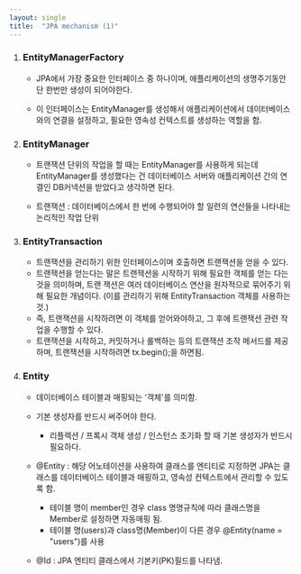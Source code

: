 ```yaml
---
layout: single
title:  "JPA mechanism (1)"
---
```


<script src="https://gist.github.com/XOHW91/9e3e52de6b91ca4ac39c601a03c9032d.js"></script>

1. ###  EntityManagerFactory

   - JPA에서 가장 중요한 인터페이스 중 하나이며, 애플리케이션의 생명주기동안 단 한번만 생성이 되어야한다.

   - 이 인터페이스는  EntityManager를 생성해서 애플리케이션에서 데이터베이스와의 연결을 설정하고, 필요한 영속성 컨텍스트를 생성하는 역할을 함.

     

2. ###  EntityManager

   - 트랜잭션 단위의 작업을 할 때는 EntityManager를 사용하게 되는데 EntityManager를 생성했다는 건 데이터베이스 서버와 애플리케이션 간의 연결인 DB커넥션을 받았다고 생각하면 된다. 

   - 트랜잭션 : 데이터베이스에서 한 번에 수행되어야 할 일련의 연산들을 나타내는 논리적인 작업 단위

     

3. ###  EntityTransaction

   - 트랜잭션을 관리하기 위한 인터페이스이며 호출하면 트랜잭션을 얻을 수 있다.
   - 트랜잭션을 얻는다는 말은 트랜잭션을 시작하기 위해 필요한 객체를 얻는 다는 것을 의미하며, 트랜 잭션은 여러 데이터베이스 연산을 원자적으로 묶어주기 위해 필요한 개념이다. (이를 관리하기 위해 EntityTransaction 객체를 사용하는 것.)
   - 즉, 트랜잭션을 시작하려면 이 객체를 얻어와야하고, 그 후에 트랜잭션 관련 작업을 수행할 수 있다.
   - 트랜잭션을 시작하고, 커밋하거나 롤백하는 등의 트랜잭션 조작 메서드를 제공하며, 트랜잭션을 시작하려면 tx.begin();을 하면됨.  





<script src="https://gist.github.com/XOHW91/5d580bd5f697bda20bafad81231b8230.js"></script>

4. ### Entity 

   - 데이터베이스 테이블과 매핑되는 '객체'를 의미함. 

   - 기본 생성자를 반드시 써주어야 한다.

     - 리플렉션 / 프록시 객체 생성 / 인스턴스 초기화 할 때 기본 생성자가 반드시 필요하다.

   - @Entity : 해당 어노테이션을 사용하여 클래스를 엔티티로 지정하면 JPA는 클래스를 데이터베이스 테이블과 매핑하고, 영속성 컨텍스트에서 관리할 수 있도록 함.   

     - 테이블 명이 member인 경우 class 명명규칙에 따라 클래스명을 Member로 설정하면 자동매핑 됨.
     - 테이블 명(users)과 class명(Member)이 다른 경우 @Entity(name = "users")를 사용

   - @Id : JPA 엔티티 클래스에서 기본키(PK)필드를 나타냄.

     

     

   


